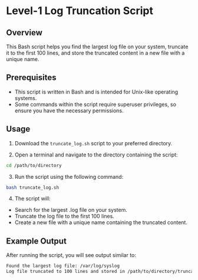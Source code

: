 # Level-1 Log Truncation Script

## Overview

This Bash script helps you find the largest log file on your system, truncate it to the first 100 lines, and store the truncated content in a new file with a unique name.

## Prerequisites

- This script is written in Bash and is intended for Unix-like operating systems.
- Some commands within the script require superuser privileges, so ensure you have the necessary permissions.

## Usage

1. Download the `truncate_log.sh` script to your preferred directory.

2. Open a terminal and navigate to the directory containing the script:
```bash
cd /path/to/directory
``````

3. Run the script using the following command:
```bash
bash truncate_log.sh
```

4. The script will: 
- Search for the largest .log file on your system.
- Truncate the log file to the first 100 lines.
- Create a new file with a unique name containing the truncated content.

## Example Output

After running the script, you will see output similar to:
```bash 
Found the largest log file: /var/log/syslog
Log file truncated to 100 lines and stored in /path/to/directory/truncate_log_YYYYMMDD_HHMMSS.txt
```